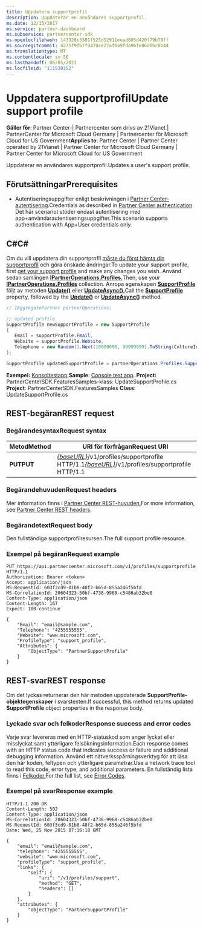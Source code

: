```yaml
---
title: Uppdatera supportprofil
description: Uppdaterar en användares supportprofil.
ms.date: 12/15/2017
ms.service: partner-dashboard
ms.subservice: partnercenter-sdk
ms.openlocfilehash: 143328c5501f525d52911eead805d420f79b78ff
ms.sourcegitcommit: 4275f9f67f9479ce27af6a9fda96fe86d0bc0b44
ms.translationtype: MT
ms.contentlocale: sv-SE
ms.lasthandoff: 06/05/2021
ms.locfileid: "111530352"
---
```

# <a name="update-support-profile"></a><span data-ttu-id="e4c19-103">Uppdatera supportprofil</span><span class="sxs-lookup"><span data-stu-id="e4c19-103">Update support profile</span></span>

<span data-ttu-id="e4c19-104">**Gäller för**: Partner Center-| Partnercenter som drivs av 21Vianet | PartnerCenter för Microsoft Cloud Germany | Partnercenter för Microsoft Cloud for US Government</span><span class="sxs-lookup"><span data-stu-id="e4c19-104">**Applies to**: Partner Center | Partner Center operated by 21Vianet | Partner Center for Microsoft Cloud Germany | Partner Center for Microsoft Cloud for US Government</span></span>

<span data-ttu-id="e4c19-105">Uppdaterar en användares supportprofil.</span><span class="sxs-lookup"><span data-stu-id="e4c19-105">Updates a user's support profile.</span></span>

## <a name="prerequisites"></a><span data-ttu-id="e4c19-106">Förutsättningar</span><span class="sxs-lookup"><span data-stu-id="e4c19-106">Prerequisites</span></span>

- <span data-ttu-id="e4c19-107">Autentiseringsuppgifter enligt beskrivningen i [Partner Center-autentisering](partner-center-authentication.md).</span><span class="sxs-lookup"><span data-stu-id="e4c19-107">Credentials as described in [Partner Center authentication](partner-center-authentication.md).</span></span> <span data-ttu-id="e4c19-108">Det här scenariot stöder endast autentisering med app+användarautentiseringsuppgifter.</span><span class="sxs-lookup"><span data-stu-id="e4c19-108">This scenario supports authentication with App+User credentials only.</span></span>

## <a name="c"></a><span data-ttu-id="e4c19-109">C\#</span><span class="sxs-lookup"><span data-stu-id="e4c19-109">C\#</span></span>

<span data-ttu-id="e4c19-110">Om du vill uppdatera din supportprofil [måste du först hämta din supportprofil](get-support-profile.md) och göra önskade ändringar.</span><span class="sxs-lookup"><span data-stu-id="e4c19-110">To update your support profile, first [get your support profile](get-support-profile.md) and make any changes you wish.</span></span> <span data-ttu-id="e4c19-111">Använd sedan samlingen [**IPartnerOperations.Profiles.**](/dotnet/api/microsoft.store.partnercenter.ipartner.profiles)</span><span class="sxs-lookup"><span data-stu-id="e4c19-111">Then, use your [**IPartnerOperations.Profiles**](/dotnet/api/microsoft.store.partnercenter.ipartner.profiles) collection.</span></span> <span data-ttu-id="e4c19-112">Anropa egenskapen [**SupportProfile**](/dotnet/api/microsoft.store.partnercenter.profiles.isupportprofile) följt av metoden [**Update()**](/dotnet/api/microsoft.store.partnercenter.profiles.isupportprofile.update) eller [**UpdateAsync().**](/dotnet/api/microsoft.store.partnercenter.profiles.isupportprofile.updateasync)</span><span class="sxs-lookup"><span data-stu-id="e4c19-112">Call the [**SupportProfile**](/dotnet/api/microsoft.store.partnercenter.profiles.isupportprofile) property, followed by the [**Update()**](/dotnet/api/microsoft.store.partnercenter.profiles.isupportprofile.update) or [**UpdateAsync()**](/dotnet/api/microsoft.store.partnercenter.profiles.isupportprofile.updateasync) method.</span></span>

``` csharp
// IAggregatePartner partnerOperations;

// updated profile
SupportProfile newSupportProfile = new SupportProfile
{
   Email = supportProfile.Email,
   Website = supportProfile.Website,
   Telephone = new Random().Next(10000000, 99999999).ToString(CultureInfo.InvariantCulture)
};

SupportProfile updatedSupportProfile = partnerOperations.Profiles.SupportProfile.Update(newSupportProfile);
```

<span data-ttu-id="e4c19-113">**Exempel:** [Konsoltestapp](console-test-app.md).</span><span class="sxs-lookup"><span data-stu-id="e4c19-113">**Sample**: [Console test app](console-test-app.md).</span></span> <span data-ttu-id="e4c19-114">**Project:** PartnerCenterSDK.FeaturesSamples-klass: UpdateSupportProfile.cs </span><span class="sxs-lookup"><span data-stu-id="e4c19-114">**Project**: PartnerCenterSDK.FeaturesSamples **Class**: UpdateSupportProfile.cs</span></span>

## <a name="rest-request"></a><span data-ttu-id="e4c19-115">REST-begäran</span><span class="sxs-lookup"><span data-stu-id="e4c19-115">REST request</span></span>

### <a name="request-syntax"></a><span data-ttu-id="e4c19-116">Begärandesyntax</span><span class="sxs-lookup"><span data-stu-id="e4c19-116">Request syntax</span></span>

| <span data-ttu-id="e4c19-117">Metod</span><span class="sxs-lookup"><span data-stu-id="e4c19-117">Method</span></span>  | <span data-ttu-id="e4c19-118">URI för förfrågan</span><span class="sxs-lookup"><span data-stu-id="e4c19-118">Request URI</span></span>                                                                     |
|---------|---------------------------------------------------------------------------------|
| <span data-ttu-id="e4c19-119">**PUT**</span><span class="sxs-lookup"><span data-stu-id="e4c19-119">**PUT**</span></span> | <span data-ttu-id="e4c19-120">[*{baseURL}*](partner-center-rest-urls.md)/v1/profiles/supportprofile HTTP/1.1</span><span class="sxs-lookup"><span data-stu-id="e4c19-120">[*{baseURL}*](partner-center-rest-urls.md)/v1/profiles/supportprofile HTTP/1.1</span></span> |

### <a name="request-headers"></a><span data-ttu-id="e4c19-121">Begärandehuvuden</span><span class="sxs-lookup"><span data-stu-id="e4c19-121">Request headers</span></span>

<span data-ttu-id="e4c19-122">Mer information finns i [Partner Center REST-huvuden.](headers.md)</span><span class="sxs-lookup"><span data-stu-id="e4c19-122">For more information, see [Partner Center REST headers](headers.md).</span></span>

### <a name="request-body"></a><span data-ttu-id="e4c19-123">Begärandetext</span><span class="sxs-lookup"><span data-stu-id="e4c19-123">Request body</span></span>

<span data-ttu-id="e4c19-124">Den fullständiga supportprofilresursen.</span><span class="sxs-lookup"><span data-stu-id="e4c19-124">The full support profile resource.</span></span>

### <a name="request-example"></a><span data-ttu-id="e4c19-125">Exempel på begäran</span><span class="sxs-lookup"><span data-stu-id="e4c19-125">Request example</span></span>

```http
PUT https://api.partnercenter.microsoft.com/v1/profiles/supportprofile HTTP/1.1
Authorization: Bearer <token>
Accept: application/json
MS-RequestId: 603f3cd9-01b8-48f2-b65d-855a246f5bfd
MS-CorrelationId: 20604323-50bf-4738-9968-c5486ab32be0
Content-Type: application/json
Content-Length: 167
Expect: 100-continue

{
    "Email": "email@sample.com",
    "Telephone": "4255555555",
    "Website": "www.microsoft.com",
    "ProfileType": "support_profile",
    "Attributes": {
        "ObjectType": "PartnerSupportProfile"
    }
}
```

## <a name="rest-response"></a><span data-ttu-id="e4c19-126">REST-svar</span><span class="sxs-lookup"><span data-stu-id="e4c19-126">REST response</span></span>

<span data-ttu-id="e4c19-127">Om det lyckas returnerar den här metoden uppdaterade **SupportProfile-objektegenskaper** i svarstexten.</span><span class="sxs-lookup"><span data-stu-id="e4c19-127">If successful, this method returns updated **SupportProfile** object properties in the response body.</span></span>

### <a name="response-success-and-error-codes"></a><span data-ttu-id="e4c19-128">Lyckade svar och felkoder</span><span class="sxs-lookup"><span data-stu-id="e4c19-128">Response success and error codes</span></span>

<span data-ttu-id="e4c19-129">Varje svar levereras med en HTTP-statuskod som anger lyckat eller misslyckat samt ytterligare felsökningsinformation.</span><span class="sxs-lookup"><span data-stu-id="e4c19-129">Each response comes with an HTTP status code that indicates success or failure and additional debugging information.</span></span> <span data-ttu-id="e4c19-130">Använd ett nätverksspårningsverktyg för att läsa den här koden, feltypen och ytterligare parametrar.</span><span class="sxs-lookup"><span data-stu-id="e4c19-130">Use a network trace tool to read this code, error type, and additional parameters.</span></span> <span data-ttu-id="e4c19-131">En fullständig lista finns i [Felkoder.](error-codes.md)</span><span class="sxs-lookup"><span data-stu-id="e4c19-131">For the full list, see [Error Codes](error-codes.md).</span></span>

### <a name="response-example"></a><span data-ttu-id="e4c19-132">Exempel på svar</span><span class="sxs-lookup"><span data-stu-id="e4c19-132">Response example</span></span>

```http
HTTP/1.1 200 OK
Content-Length: 502
Content-Type: application/json
MS-CorrelationId: 20604323-50bf-4738-9968-c5486ab32be0
MS-RequestId: 603f3cd9-01b8-48f2-b65d-855a246f5bfd
Date: Wed, 25 Nov 2015 07:16:18 GMT

{
    "email": "email@sample.com",
    "telephone": "4255555555",
    "website": "www.microsoft.com",
    "profileType": "support_profile",
    "links": {
        "self": {
            "uri": "/v1/profiles/support",
            "method": "GET",
            "headers": []
        }
    },
    "attributes": {
        "objectType": "PartnerSupportProfile"
    }
}
```
